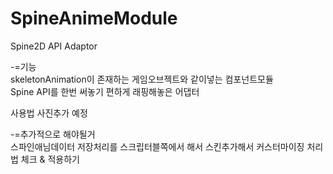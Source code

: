 # SpineAnimeModule
Spine2D API Adaptor

-=기능  
skeletonAnimation이 존재하는 게임오브젝트와 같이넣는 컴포넌트모듈  
Spine API를 한번 써놓기 편하게 래핑해놓은 어댑터  


사용법 사진추가 예정  



-=추가적으로 해야될거   
스파인애님데이터 저장처리를 스크립터블쪽에서 해서 
스킨추가해서 커스터마이징 처리법 체크 & 적용하기
